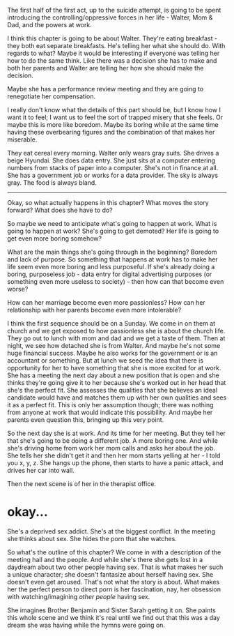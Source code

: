 The first half of the first act, up to the suicide attempt, is going to be spent introducing the controlling/oppressive forces in her life - Walter, Mom & Dad, and the powers at work.

I think this chapter is going to be about Walter. They're eating breakfast - they both eat separate breakfasts. He's telling her what she should do. With regards to what? Maybe it would be interesting if everyone was telling her how to do the same think. Like there was a decision she has to make and both her parents and Walter are telling her how she should make the decision.

Maybe she has a performance review meeting and they are going to renegotiate her compensation.

I really don't know what the details of this part should be, but I know how I want it to feel; I want us to feel the sort of trapped misery that she feels. Or maybe this is more like boredom. Maybe its boring while at the same time having these overbearing figures and the combination of that makes her miserable.

They eat cereal every morning. Walter only wears gray suits. She drives a beige Hyundai. She does data entry. She just sits at a computer entering numbers from stacks of paper into a computer. She's not in finance at all. She has a government job or works for a data provider. The sky is always gray. The food is always bland.

------

Okay, so what actually happens in this chapter? What moves the story forward? What does she have to do?

So maybe we need to anticipate what's going to happen at work. What is going to happen at work? She's going to get demoted? Her life is going to get even more boring somehow?

What are the main things she's going through in the beginning? Boredom and lack of purpose. So something that happens at work has to make her life seem even more boring and less purposeful. If she's already doing a boring, purposeless job - data entry for digital advertising purposes (or something even more useless to society) - then how can that become even worse?

How can her marriage become even more passionless? How can her relationship with her parents become even more intolerable?

I think the first sequence should be on a Sunday. We come in on them at church and we get exposed to how passionless she is about the church life. They go out to lunch with mom and dad and we get a taste of them. Then at night, we see how detached she is from Walter. And maybe he's not some huge financial success. Maybe he also works for the government or is an accountant or something. But at lunch we seed the idea that there is opportunity for her to have something that she is more excited for at work. She has a meeting the next day about a new position that is open and she thinks they're going give it to her because she's worked out in her head that she's the perfect fit. She assesses the qualities that she believes an ideal candidate would have and matches them up with her own qualities and sees it as a perfect fit. This is only her assumption though; there was nothing from anyone at work that would indicate this possibility. And maybe her parents even question this, bringing up this very point.

So the next day she is at work. And its time for her meeting. But they tell her that she's going to be doing a different job. A more boring one. And while she's driving home from work her mom calls and asks her about the job. She tells her she didn't get it and then her mom starts yelling at her - I told you x, y, z. She hangs up the phone, then starts to have a panic attack, and drives her car into wall.

Then the next scene is of her in the therapist office.

# okay...

She's a deprived sex addict. She's at the biggest conflict. In the meeting she thinks about sex. She hides the porn that she watches.

So what's the outline of this chapter? We come in with a description of the meeting hall and the people. And while she's there she gets lost in a daydream about two other people having sex. That is what makes her such a unique character; she doesn't fantasize about herself having sex. She doesn't even get aroused. That's not what the story is about. What makes her the perfect person to direct porn is her fascination, nay, her obsession with watching/imagining *other people* having sex.

She imagines Brother Benjamin and Sister Sarah getting it on. She paints this whole scene and we think it's real until we find out that this was a day dream she was having while the hymns were going on.



